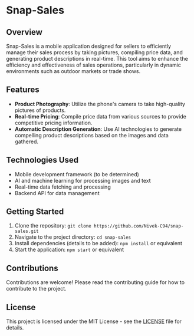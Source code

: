# Snap-Sales

## Overview
Snap-Sales is a mobile application designed for sellers to efficiently manage their sales process by taking pictures, compiling price data, and generating product descriptions in real-time. This tool aims to enhance the efficiency and effectiveness of sales operations, particularly in dynamic environments such as outdoor markets or trade shows.

## Features
- **Product Photography**: Utilize the phone's camera to take high-quality pictures of products.
- **Real-time Pricing**: Compile price data from various sources to provide competitive pricing information.
- **Automatic Description Generation**: Use AI technologies to generate compelling product descriptions based on the images and data gathered.

## Technologies Used
- Mobile development framework (to be determined)
- AI and machine learning for processing images and text
- Real-time data fetching and processing
- Backend API for data management

## Getting Started
1. Clone the repository:
   `git clone https://github.com/Nivek-C94/snap-sales.git`
2. Navigate to the project directory:
   `cd snap-sales`
3. Install dependencies (details to be added):
   `npm install` or equivalent
4. Start the application:
   `npm start` or equivalent

## Contributions
Contributions are welcome! Please read the contributing guide for how to contribute to the project.

## License
This project is licensed under the MIT License - see the [LICENSE](LICENSE) file for details.